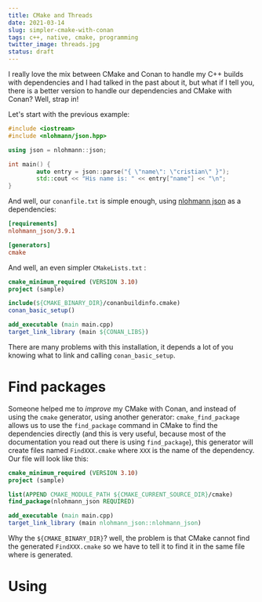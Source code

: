 ```yaml
---
title: CMake and Threads
date: 2021-03-14
slug: simpler-cmake-with-conan
tags: c++, native, cmake, programming
twitter_image: threads.jpg
status: draft
---
```


I really love the mix between CMake and Conan to handle my C++ builds with dependencies and I had talked in the past about it, but what if I tell you, there is a better version to handle our dependencies and CMake with Conan? Well, strap in!

Let's start with the previous example:

```cpp
#include <iostream>
#include <nlohmann/json.hpp>

using json = nlohmann::json;

int main() {
        auto entry = json::parse("{ \"name\": \"cristian\" }");
        std::cout << "His name is: " << entry["name"] << "\n";
}
```

And well, our `conanfile.txt` is simple enough, using [nlohmann json]() as a dependencies:

```ini
[requirements]
nlohmann_json/3.9.1

[generators]
cmake
```

And well, an even simpler `CMakeLists.txt` :

```cmake
cmake_minimum_required (VERSION 3.10)
project (sample)

include(${CMAKE_BINARY_DIR}/conanbuildinfo.cmake)
conan_basic_setup()

add_executable (main main.cpp)
target_link_library (main ${CONAN_LIBS})
```

There are many problems with this installation, it depends a lot of you knowing what to link and calling `conan_basic_setup`. 

# Find packages

Someone helped me to _improve_ my CMake with Conan, and instead of using the `cmake` generator, using another generator: `cmake_find_package` allows us to use the `find_package` command in CMake to find the dependencies directly (and this is very useful, because most of the documentation you read out there is using `find_package`), this generator will create files named `FindXXX.cmake` where `XXX` is the name of the dependency. Our file will look like this:

```cmake
cmake_minimum_required (VERSION 3.10)
project (sample)

list(APPEND CMAKE_MODULE_PATH ${CMAKE_CURRENT_SOURCE_DIR}/cmake)
find_package(nlohmann_json REQUIRED)

add_executable (main main.cpp)
target_link_library (main nlohmann_json::nlohmann_json)
```

Why the `${CMAKE_BINARY_DIR}`? well, the problem is that CMake cannot find the generated `FindXXX.cmake` so we have to tell it to find it in the same file where is generated.

# Using 
